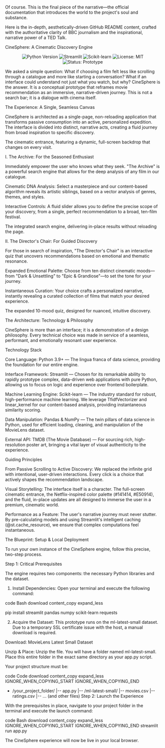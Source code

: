 Of course. This is the final piece of the narrative—the official documentation that introduces the world to the project's soul and substance.

Here is the in-depth, aesthetically-driven GitHub README content, crafted with the authoritative clarity of BBC journalism and the inspirational, narrative power of a TED Talk.

CineSphere: A Cinematic Discovery Engine
<p align="center">
<img src="https://img.shields.io/badge/Python-3.9+-blue.svg" alt="Python Version">
<img src="https://img.shields.io/badge/Framework-Streamlit-FF4B4B.svg" alt="Streamlit">
<img src="https://img.shields.io/badge/ML%20Library-Scikit--learn-F7931E.svg" alt="Scikit-learn">
<img src="https://img.shields.io/badge/License-MIT-green.svg" alt="License: MIT">
<img src="https://img.shields.io/badge/Status-Prototype-informational.svg" alt="Status: Prototype">
</p>


We asked a simple question: What if choosing a film felt less like scrolling through a catalogue and more like starting a conversation? What if an interface could understand not just what you watch, but why? CineSphere is the answer. It is a conceptual prototype that reframes movie recommendation as an immersive, narrative-driven journey. This is not a search bar; it is a dialogue with cinema itself.

The Experience: A Single, Seamless Canvas

CineSphere is architected as a single-page, non-reloading application that transforms passive consumption into an active, personalized expedition. The interface is divided into distinct, narrative acts, creating a fluid journey from broad inspiration to specific discovery.

The cinematic entrance, featuring a dynamic, full-screen backdrop that changes on every visit.

I. The Archive: For the Seasoned Enthusiast

Immediately empower the user who knows what they seek. "The Archive" is a powerful search engine that allows for the deep analysis of any film in our catalogue.

Cinematic DNA Analysis: Select a masterpiece and our content-based algorithm reveals its artistic siblings, based on a vector analysis of genres, themes, and styles.

Interactive Controls: A fluid slider allows you to define the precise scope of your discovery, from a single, perfect recommendation to a broad, ten-film festival.

The integrated search engine, delivering in-place results without reloading the page.

II. The Director's Chair: For Guided Discovery

For those in search of inspiration, "The Director's Chair" is an interactive quiz that uncovers recommendations based on emotional and thematic resonance.

Expanded Emotional Palette: Choose from ten distinct cinematic moods—from "Dark & Unsettling" to "Epic & Grandiose"—to set the tone for your journey.

Instantaneous Curation: Your choice crafts a personalized narrative, instantly revealing a curated collection of films that match your desired experience.

The expanded 10-mood quiz, designed for nuanced, intuitive discovery.

The Architecture: Technology & Philosophy

CineSphere is more than an interface; it is a demonstration of a design philosophy. Every technical choice was made in service of a seamless, performant, and emotionally resonant user experience.

Technology Stack

Core Language: Python 3.9+ — The lingua franca of data science, providing the foundation for our entire engine.

Interface Framework: Streamlit — Chosen for its remarkable ability to rapidly prototype complex, data-driven web applications with pure Python, allowing us to focus on logic and experience over frontend boilerplate.

Machine Learning Engine: Scikit-learn — The industry standard for robust, high-performance machine learning. We leverage TfidfVectorizer and linear_kernel for our content-based analysis, providing instantaneous similarity scoring.

Data Manipulation: Pandas & NumPy — The twin pillars of data science in Python, used for efficient loading, cleaning, and manipulation of the MovieLens dataset.

External API: TMDB (The Movie Database) — For sourcing rich, high-resolution poster art, bringing a vital layer of visual authenticity to the experience.

Guiding Principles

From Passive Scrolling to Active Discovery: We replaced the infinite grid with intentional, user-driven interactions. Every click is a choice that actively shapes the recommendation landscape.

Visual Storytelling: The interface itself is a character. The full-screen cinematic entrance, the Netflix-inspired color palette (#141414, #E50914), and the fluid, in-place updates are all designed to immerse the user in a premium, cinematic world.

Performance as a Feature: The user's narrative journey must never stutter. By pre-calculating models and using Streamlit's intelligent caching (@st.cache_resource), we ensure that complex computations feel instantaneous.

The Blueprint: Setup & Local Deployment

To run your own instance of the CineSphere engine, follow this precise, two-step process.

Step 1: Critical Prerequisites

The engine requires two components: the necessary Python libraries and the dataset.

1. Install Dependencies:
Open your terminal and execute the following command:

code
Bash
download
content_copy
expand_less

pip install streamlit pandas numpy scikit-learn requests

2. Acquire the Dataset:
This prototype runs on the ml-latest-small dataset. Due to a temporary SSL certificate issue with the host, a manual download is required.

Download: MovieLens Latest Small Dataset

Unzip & Place: Unzip the file. You will have a folder named ml-latest-small. Place this entire folder in the exact same directory as your app.py script.

Your project structure must be:

code
Code
download
content_copy
expand_less
IGNORE_WHEN_COPYING_START
IGNORE_WHEN_COPYING_END
- /your_project_folder/
  |-- app.py
  |-- /ml-latest-small/
      |-- movies.csv
      |-- ratings.csv
      |-- ... (and other files)
Step 2: Launch the Experience

With the prerequisites in place, navigate to your project folder in the terminal and execute the launch command:

code
Bash
download
content_copy
expand_less
IGNORE_WHEN_COPYING_START
IGNORE_WHEN_COPYING_END
streamlit run app.py

The CineSphere experience will now be live in your local browser.
